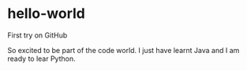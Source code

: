 # hello-world
First try on GitHub

So excited to be part of the code world.
I just have learnt Java and I am ready to lear Python.
